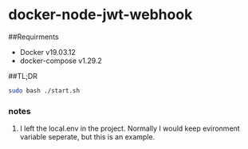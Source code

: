 # docker-node-jwt-webhook

##Requirments
 - Docker         v19.03.12
 - docker-compose v1.29.2

##TL;DR

```sh
sudo bash ./start.sh
```


### notes

1. I left the local.env in the project. Normally I would keep evironment variable seperate, but this is an example. 



